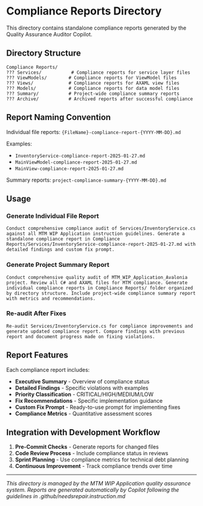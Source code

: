 # Compliance Reports Directory

This directory contains standalone compliance reports generated by the Quality Assurance Auditor Copilot.

## Directory Structure

```
Compliance Reports/
??? Services/           # Compliance reports for service layer files
??? ViewModels/        # Compliance reports for ViewModel files  
??? Views/             # Compliance reports for AXAML view files
??? Models/            # Compliance reports for data model files
??? Summary/           # Project-wide compliance summary reports
??? Archive/           # Archived reports after successful compliance
```

## Report Naming Convention

Individual file reports: `{FileName}-compliance-report-{YYYY-MM-DD}.md`

Examples:
- `InventoryService-compliance-report-2025-01-27.md`
- `MainViewModel-compliance-report-2025-01-27.md` 
- `MainView-compliance-report-2025-01-27.md`

Summary reports: `project-compliance-summary-{YYYY-MM-DD}.md`

## Usage

### Generate Individual File Report
```
Conduct comprehensive compliance audit of Services/InventoryService.cs against all MTM WIP Application instruction guidelines. Generate a standalone compliance report in Compliance Reports/Services/InventoryService-compliance-report-2025-01-27.md with detailed findings and custom fix prompt.
```

### Generate Project Summary Report
```
Conduct comprehensive quality audit of MTM_WIP_Application_Avalonia project. Review all C# and AXAML files for MTM compliance. Generate individual compliance reports in Compliance Reports/ folder organized by directory structure. Include project-wide compliance summary report with metrics and recommendations.
```

### Re-audit After Fixes
```
Re-audit Services/InventoryService.cs for compliance improvements and generate updated compliance report. Compare findings with previous report and document progress made on fixing violations.
```

## Report Features

Each compliance report includes:
- **Executive Summary** - Overview of compliance status
- **Detailed Findings** - Specific violations with examples
- **Priority Classification** - CRITICAL/HIGH/MEDIUM/LOW
- **Fix Recommendations** - Specific implementation guidance
- **Custom Fix Prompt** - Ready-to-use prompt for implementing fixes
- **Compliance Metrics** - Quantitative assessment scores

## Integration with Development Workflow

1. **Pre-Commit Checks** - Generate reports for changed files
2. **Code Review Process** - Include compliance status in reviews  
3. **Sprint Planning** - Use compliance metrics for technical debt planning
4. **Continuous Improvement** - Track compliance trends over time

---

*This directory is managed by the MTM WIP Application quality assurance system. Reports are generated automatically by Copilot following the guidelines in .github/needsrepair.instruction.md*